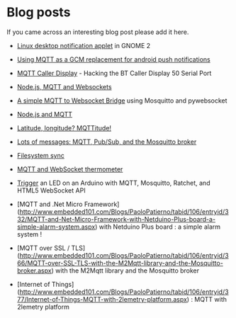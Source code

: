 # Blog posts

If you came across an interesting blog post please add it here.


*  [Linux desktop notification applet](http://chris.yeoh.info/?p=78) in GNOME 2

*  [Using MQTT as a GCM replacement for android push notifications](http://ollieparsley.com/2013/05/20/using-mqtt-as-a-gcm-replacement-for-android-push-notifications/)

*  [MQTT Caller Display](http://chemicaloliver.net/electronics/mqtt-caller-display-hacking-the-bt-caller-display-50-serial-port/) - Hacking the BT Caller Display 50 Serial Port

*  [Node.js, MQTT and Websockets](http://chemicaloliver.net/internet/node-js-mqtt-and-websockets/)

*  [A simple MQTT to Websocket Bridge](http://chemicaloliver.net/linux/a-simple-mqtt-to-websocket-bridge-using-mosquitto-and-pywebsocket/) using Mosquitto and pywebsocket

*  [Node.js and MQTT](http://fabian-affolter.ch/blog/node-js-and-mqtt/)

*  [Latitude, longitude? MQTTitude!](http://jpmens.net/2013/08/14/latitude-longitude-mqttitude/)

*  [Lots of messages: MQTT, Pub/Sub, and the Mosquitto broker](http://jpmens.net/2013/02/25/lots-of-messages-mqtt-pub-sub-and-the-mosquitto-broker)

*  [Filesystem sync](http://mquin.livejournal.com/177855.html)

*  [MQTT and WebSocket thermometer](http://chemicaloliver.net/internet/mqtt-and-websocket-thermometer-using-the-html5-meter-tag/)

*  [Trigger](http://justinribeiro.com/chronicle/2012/07/22/the-internet-of-things-trigger-an-led-on-an-arduino-with-mqtt-mosquitto-ratchet-and-html5-websocket-api/) an LED on an Arduino with MQTT, Mosquitto, Ratchet, and HTML5 WebSocket API

*  [MQTT and .Net Micro Framework] (http://www.embedded101.com/Blogs/PaoloPatierno/tabid/106/entryid/332/MQTT-and-Net-Micro-Framework-with-Netduino-Plus-board-a-simple-alarm-system.aspx) with Netduino Plus board : a simple alarm system !

*  [MQTT over SSL / TLS] (http://www.embedded101.com/Blogs/PaoloPatierno/tabid/106/entryid/366/MQTT-over-SSL-TLS-with-the-M2Mqtt-library-and-the-Mosquitto-broker.aspx) with the M2Mqtt library and the Mosquitto broker

*  [Internet of Things] (http://www.embedded101.com/Blogs/PaoloPatierno/tabid/106/entryid/377/Internet-of-Things-MQTT-with-2lemetry-platform.aspx) : MQTT with 2lemetry platform
